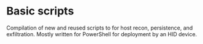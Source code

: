 # Basic scripts
Compilation of new and reused scripts to for host recon, persistence, and exfiltration. Mostly written for PowerShell for deployment by an HID device.
